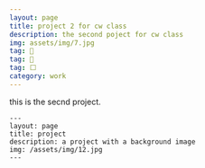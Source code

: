 ```yaml
---
layout: page
title: project 2 for cw class
description: the second poject for cw class
img: assets/img/7.jpg
tag: 🎾
tag: 🥇
tag: ⬜
category: work
---
```



this is the secnd project.

    ---
    layout: page
    title: project
    description: a project with a background image
    img: /assets/img/12.jpg
    ---

